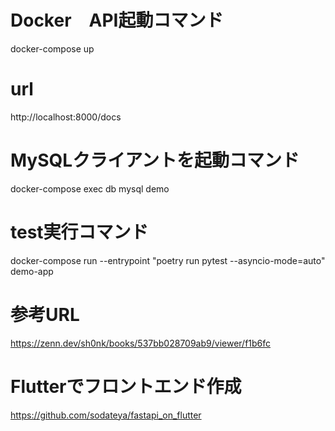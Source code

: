 # Docker　API起動コマンド

docker-compose up

# url
http://localhost:8000/docs

# MySQLクライアントを起動コマンド
docker-compose exec db mysql demo

# test実行コマンド
docker-compose run --entrypoint "poetry run pytest --asyncio-mode=auto" demo-app


# 参考URL
https://zenn.dev/sh0nk/books/537bb028709ab9/viewer/f1b6fc

# Flutterでフロントエンド作成
https://github.com/sodateya/fastapi_on_flutter
